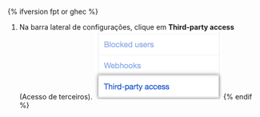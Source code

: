 {% ifversion fpt or ghec %}
  1. Na barra lateral de configurações, clique em **Third-party access** (Acesso de terceiros). ![{% data variables.product.prodname_oauth_app %} acessar a aba na barra lateral esquerda](/assets/images/help/settings/settings-sidebar-third-party-access.png)
{% endif %}
